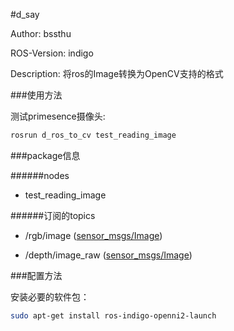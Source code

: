 #d_say

Author: bssthu

ROS-Version: indigo

Description: 将ros的Image转换为OpenCV支持的格式


###使用方法

测试primesence摄像头:


```bash
rosrun d_ros_to_cv test_reading_image
```

###package信息

######nodes
- test_reading_image

######订阅的topics
- /rgb/image  ([sensor_msgs/Image](http://docs.ros.org/api/sensor_msgs/html/msg/Image.html))

- /depth/image_raw  ([sensor_msgs/Image](http://docs.ros.org/api/sensor_msgs/html/msg/Image.html))

###配置方法

安装必要的软件包：

```bash
sudo apt-get install ros-indigo-openni2-launch
```
